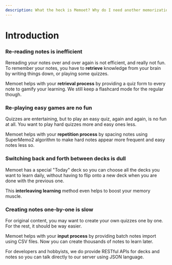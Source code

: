 ```yaml
---
description: What the heck is Memoet? Why do I need another memorization tool?
---
```


# Introduction

### Re-reading notes is inefficient

Rereading your notes over and over again is not efficient, and really not fun. To remember your notes, you have to **retrieve** knowledge from your brain by writing things down, or playing some quizzes.

Memoet helps with your **retrieval process** by providing a quiz form to every note to gamify your learning. We still keep a flashcard mode for the regular though.

### Re-playing easy games are no fun

Quizzes are entertaining, but to play an easy quiz, again and again, is no fun at all. You want to play hard quizzes more and easy ones less.

Memoet helps with your **repetition process** by spacing notes using SuperMemo2 algorithm to make hard notes appear more frequent and easy notes less so.

### Switching back and forth between decks is dull

Memoet has a special "Today" deck so you can choose all the decks you want to learn daily, without having to flip onto a new deck when you are done with the previous one.

This **interleaving learning** method even helps to boost your memory muscle.

### Creating notes one-by-one is slow

For original content, you may want to create your own quizzes one by one. For the rest, it should be way easier.

Memoet helps with your **input process** by providing batch notes import using CSV files. Now you can create thousands of notes to learn later.

For developers and hobbyists, we do provide RESTful APIs for decks and notes so you can talk directly to our server using JSON language.



